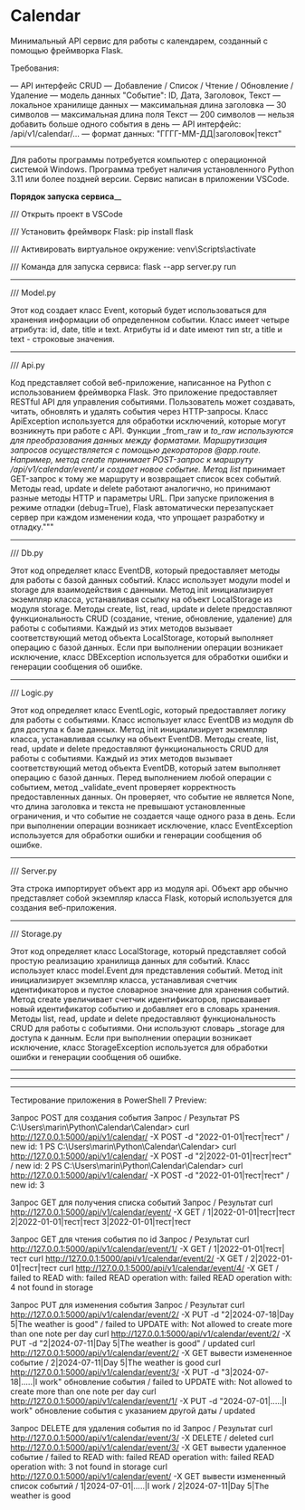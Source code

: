 # Calendar

Минимальный API сервис для работы с календарем, созданный с помощью фреймворка Flask.

Требования:

— API интерфейс CRUD — Добавление / Список / Чтение / Обновление / Удаление
— модель данных "Событие": ID, Дата, Заголовок, Текст
— локальное хранилище данных
— максимальная длина заголовка — 30 символов
— максимальная длина поля Текст — 200 символов
— нельзя добавить больше одного события в день
— API интерфейс: /api/v1/calendar/…
— формат данных: "ГГГГ-ММ-ДД|заголовок|текст"
_________________________________________

Для работы программы потребуется компьютер с операционной системой Windows. 
Программа требует наличия установленного Python 3.11 или более поздней версии.
Сервис написан в приложении VSCode.

________Порядок запуска сервиса__________

/// Открыть проект в VSCode

/// Установить фреймворк Flask: pip install flask

/// Активировать виртуальное окружение: venv\Scripts\activate

/// Команда для запуска сервиса: flask --app server.py run
_________________________________________

/// Model.py

Этот код создает класс Event, который будет использоваться для хранения информации об определенном событии. 
Класс имеет четыре атрибута: id, date, title и text. Атрибуты id и date имеют тип str, а title и text - строковые значения.
_________________________________________

/// Api.py

Код представляет собой веб-приложение, написанное на Python с использованием фреймворка Flask. 
Это приложение предоставляет RESTful API для управления событиями. Пользователь может создавать, читать, обновлять и удалять события через HTTP-запросы.
Класс ApiException используется для обработки исключений, которые могут возникнуть при работе с API. 
Функции _from_raw и _to_raw используются для преобразования данных между форматами.
Маршрутизация запросов осуществляется с помощью декораторов @app.route. 
Например, метод create принимает POST-запрос к маршруту /api/v1/calendar/event/ и создает новое событие. 
Метод list_ принимает GET-запрос к тому же маршруту и возвращает список всех событий. 
Методы read, update и delete работают аналогично, но принимают разные методы HTTP и параметры URL.
При запуске приложения в режиме отладки (debug=True), Flask автоматически перезапускает сервер при каждом изменении кода, что упрощает разработку и отладку."""
_________________________________________

/// Db.py

Этот код определяет класс EventDB, который предоставляет методы для работы с базой данных событий. 
Класс использует модули model и storage для взаимодействия с данными.
Метод init инициализирует экземпляр класса, устанавливая ссылку на объект LocalStorage из модуля storage.
Методы create, list, read, update и delete предоставляют функциональность CRUD 
(создание, чтение, обновление, удаление) для работы с событиями. 
Каждый из этих методов вызывает соответствующий метод объекта LocalStorage, который выполняет операцию с базой данных.
Если при выполнении операции возникает исключение, класс DBException используется для обработки ошибки и генерации сообщения об ошибке.
_________________________________________

/// Logic.py

Этот код определяет класс EventLogic, который предоставляет логику для работы с событиями. 
Класс использует класс EventDB из модуля db для доступа к базе данных.
Метод init инициализирует экземпляр класса, устанавливая ссылку на объект EventDB.
Методы create, list, read, update и delete предоставляют функциональность CRUD для работы с событиями. 
Каждый из этих методов вызывает соответствующий метод объекта EventDB, который затем выполняет операцию с базой данных.
Перед выполнением любой операции с событием, метод _validate_event проверяет корректность предоставленных данных. 
Он проверяет, что событие не является None, что длина заголовка и текста не превышают установленные ограничения, и что событие не создается чаще одного раза в день.
Если при выполнении операции возникает исключение, класс EventException используется для обработки ошибки и генерации сообщения об ошибке.
_________________________________________

/// Server.py

Эта строка импортирует объект app из модуля api. 
Объект app обычно представляет собой экземпляр класса Flask, 
который используется для создания веб-приложения.
_________________________________________

/// Storage.py

Этот код определяет класс LocalStorage, который представляет собой простую реализацию хранилища данных для событий. 
Класс использует класс model.Event для представления событий.
Метод init инициализирует экземпляр класса, устанавливая счетчик идентификаторов и пустое словарное значение для хранения событий.
Метод create увеличивает счетчик идентификаторов, присваивает новый идентификатор событию и добавляет его в словарь хранения.
Методы list, read, update и delete предоставляют функциональность CRUD для работы с событиями. 
Они используют словарь _storage для доступа к данным.
Если при выполнении операции возникает исключение, 
класс StorageException используется для обработки ошибки и генерации сообщения об ошибке.
_________________________________________
_________________________________________
_________________________________________

Тестирование приложения в PowerShell 7 Preview:

Запрос POST для создания события
Запрос	/ Результат
PS C:\Users\marin\Python\Calendar\Calendar> curl http://127.0.0.1:5000/api/v1/calendar/ -X POST -d "2022-01-01|тест|тест"	      / new id: 1
PS C:\Users\marin\Python\Calendar\Calendar> curl http://127.0.0.1:5000/api/v1/calendar/ -X POST -d "2|2022-01-01|тест|тест"	    / new id: 2
PS C:\Users\marin\Python\Calendar\Calendar> curl http://127.0.0.1:5000/api/v1/calendar/ -X POST -d "2022-01-01|тест|тест"	      / new id: 3

Запрос GET для получения списка событий
Запрос	/ Результат
curl http://127.0.0.1:5000/api/v1/calendar/event/ -X GET	        / 1|2022-01-01|тест|тест
2|2022-01-01|тест|тест
3|2022-01-01|тест|тест

Запрос GET для чтения события по id
Запрос	/ Результат
curl http://127.0.0.1:5000/api/v1/calendar/event/1/ -X GET	      / 1|2022-01-01|тест|тест
curl http://127.0.0.1:5000/api/v1/calendar/event/2/ -X GET	      / 2|2022-01-01|тест|тест
curl http://127.0.0.1:5000/api/v1/calendar/event/4/ -X GET	      / failed to READ with: failed READ operation with: failed READ operation with: 4 not found in storage

Запрос PUT для изменения события
Запрос	/ Результат
curl http://127.0.0.1:5000/api/v1/calendar/event/2/ -X PUT -d "2|2024-07-18|Day 5|The weather is good"	/ failed to UPDATE with: Not allowed to create more than one note per day
curl http://127.0.0.1:5000/api/v1/calendar/event/2/ -X PUT -d "2|2024-07-11|Day 5|The weather is good"	/ updated
curl http://127.0.0.1:5000/api/v1/calendar/event/2/ -X GET
вывести измененное событие	                                                                            / 2|2024-07-11|Day 5|The weather is good
curl http://127.0.0.1:5000/api/v1/calendar/event/3/ -X PUT -d "3|2024-07-18|.....|I work"
обновление события	                                                                                    / failed to UPDATE with: Not allowed to create more than one note per day
curl http://127.0.0.1:5000/api/v1/calendar/event/1/ -X PUT -d "2024-07-01|.....|I work"
обновление события с указанием другой даты	                                                            / updated


Запрос DELETE для удаления события по id
Запрос	/ Результат
curl http://127.0.0.1:5000/api/v1/calendar/event/3/ -X DELETE	        / deleted
curl http://127.0.0.1:5000/api/v1/calendar/event/3/ -X GET
вывести удаленное событие	                                            / failed to READ with: failed READ operation with: failed READ operation with: 3 not found in storage
curl http://127.0.0.1:5000/api/v1/calendar/event/ -X GET
вывести измененный список событий	                                    / 1|2024-07-01|.....|I work
                                                                      / 2|2024-07-11|Day 5|The weather is good
